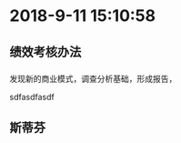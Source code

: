 
# 2018-9-11 15:10:58

## 绩效考核办法

### 

发现新的商业模式，调查分析基础，形成报告，





















sdfasdfasdf
## 斯蒂芬



<!--stackedit_data:
eyJoaXN0b3J5IjpbNzg1NTM2MDI3XX0=
-->